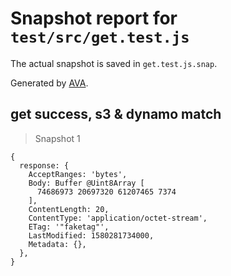 # Snapshot report for `test/src/get.test.js`

The actual snapshot is saved in `get.test.js.snap`.

Generated by [AVA](https://avajs.dev).

## get success, s3 & dynamo match

> Snapshot 1

    {
      response: {
        AcceptRanges: 'bytes',
        Body: Buffer @Uint8Array [
          74686973 20697320 61207465 7374
        ],
        ContentLength: 20,
        ContentType: 'application/octet-stream',
        ETag: '"faketag"',
        LastModified: 1580281734000,
        Metadata: {},
      },
    }

